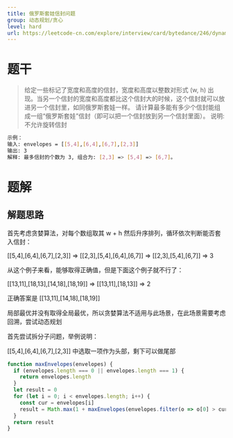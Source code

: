 ```yaml
---
title: 俄罗斯套娃信封问题
group: 动态规划/贪心
level: hard
url: https://leetcode-cn.com/explore/interview/card/bytedance/246/dynamic-programming-or-greedy/1031/
---
```


# 题干

> 给定一些标记了宽度和高度的信封，宽度和高度以整数对形式 (w, h) 出现。当另一个信封的宽度和高度都比这个信封大的时候，这个信封就可以放进另一个信封里，如同俄罗斯套娃一样。
请计算最多能有多少个信封能组成一组“俄罗斯套娃”信封（即可以把一个信封放到另一个信封里面）。
说明: 不允许旋转信封
```sh
示例：
输入: envelopes = [[5,4],[6,4],[6,7],[2,3]]
输出: 3 
解释: 最多信封的个数为 3, 组合为: [2,3] => [5,4] => [6,7]。
```

# 题解

## 解题思路

首先考虑贪婪算法，对每个数组取其 w + h 然后升序排列，循环依次判断能否套入信封：

[[5,4],[6,4],[6,7],[2,3]] => [[2,3],[5,4],[6,4],[6,7]] => [[2,3],[5,4],[6,7]] => 3

从这个例子来看，能够取得正确值，但是下面这个例子就不行了：

[[13,11],[18,13],[14,18],[18,19]] => [[13,11],[18,13]] => 2

正确答案是 [[13,11],[14,18],[18,19]]

局部最优并没有取得全局最优，所以贪婪算法不适用与此场景，在此场景需要考虑回溯，尝试动态规划

首先尝试拆分子问题，举例说明：

[[5,4],[6,4],[6,7],[2,3]] 中选取一项作为头部，剩下可以做尾部

$$$$


```js
function maxEnvelopes(envelopes) {
  if (envelopes.length === 0 || envelopes.length === 1) {
    return envelopes.length
  }
  let result = 0
  for (let i = 0; i < envelopes.length; i++) {
    const cur = envelopes[i]
    result = Math.max(1 + maxEnvelopes(envelopes.filter(o => o[0] > cur[0] && o[1] > cur[1])), result)
  }
  return result
}
```

